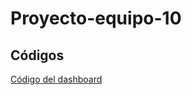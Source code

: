 # Proyecto-equipo-10

## Códigos

[Código del dashboard](https://github.com/angyf/Proyecto-equipo-10/blob/main/app.R)
